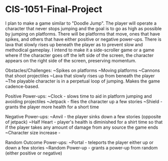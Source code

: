 # CIS-1051-Final-Project

I plan to make a game similar to "Doodle Jump". The player will operate a character that never stops jumping and the goal is to go as high as possible by jumping on platforms. There will be platforms that move, ones that have spikes, and others that have either positive or negative power-ups. There is lava that slowly rises up beneath the player as to prevent slow and methodical gameplay. I intend to make it a side-scroller game or a game where if the character goes off the left side of the screen, the character appears on the right side of the screen, preserving momentum.

Obstacles/Challenges:
~Spikes on platforms
~Moving platforms
~Cannons that shoot projectiles
~Lava that slowly rises up from beneath the player
~The playable character is in a perpetual loop of jumping. Makes the game cadence-based.

Positive Power-ups:
~Clock - slows time to aid in platform jumping and avoiding projectiles
~Jetpack - flies the character up a few stories
~Shield - grants the player more health for a short time

Negative Power-ups:
~Anvil - the player sinks down a few stories (opposite of jetpack)
~Half Heart - player's health is diminished for a shirt time so that if the player takes any amount of damage from any source the game ends
~Character size increase - 

Random Outcome Power-ups:
~Portal - teleports the player either up or down a few stories
~Random Power-up - grants a power-up from random (either positive or negative)

